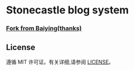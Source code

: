 # Stonecastle blog system

### [Fork from Baiying(thanks)](http://qiubaiying.github.io)



## License

遵循 MIT 许可证。有关详细,请参阅 [LICENSE](https://github.com/qiubaiying/qiubaiying.github.io/blob/master/LICENSE)。
